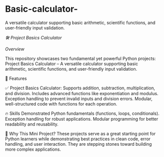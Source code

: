 # Basic-calculator-
A versatile calculator supporting basic arithmetic, scientific functions, and user-friendly input validation.

*🛠️ Project Basics Calculator* 

*Overview*

This repository showcases two fundamental yet powerful Python projects:
Project Basics Calculator – A versatile calculator supporting basic arithmetic, scientific functions, and user-friendly input validation.

🚀 Features

✅ Project Basics Calculator:
Supports addition, subtraction, multiplication, and division.
Includes advanced functions like exponentiation and modulus.
Exception handling to prevent invalid inputs and division errors.
Modular, well-structured code with functions for each operation.

🔥 Skills Demonstrated
Python fundamentals (functions, loops, conditionals).
Exception handling for robust applications.
Modular programming for better readability and reusability.

📌 Why This Mini Project?
These projects serve as a great starting point for Python learners while demonstrating best practices in clean code, error handling, and user interaction. They are stepping stones toward building more complex applications.
